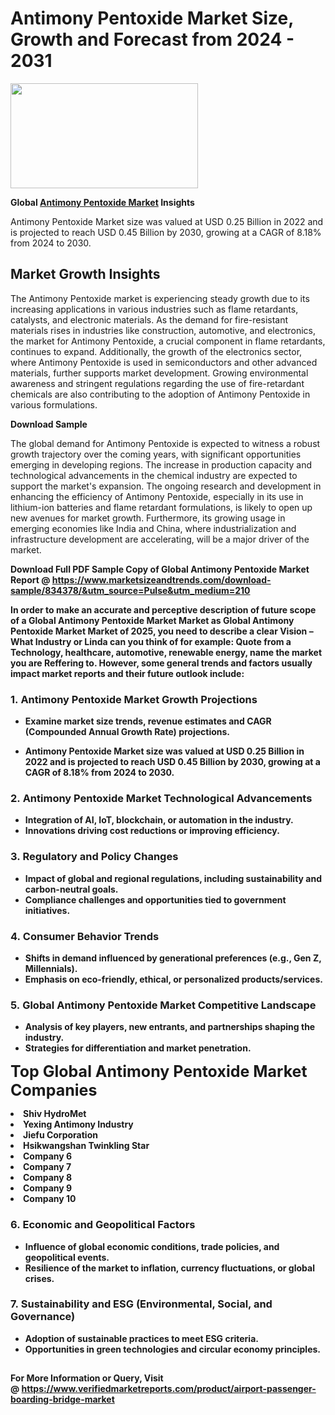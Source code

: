 <H1>Antimony Pentoxide Market Size, Growth and Forecast from 2024 - 2031</H1><img class="aligncenter size-medium wp-image-584254" src="https://thirdeyenews.in/wp-content/uploads/2024/09/Global-Market-Research-300x168.jpeg" alt="" width="300" height="168" /><p><strong>Global&nbsp;<a href="https://www.marketsizeandtrends.com/download-sample/834378/&amp;utm_source=Pulse&amp;utm_medium=210">Antimony Pentoxide Market</a> Insights</strong></p><p>Antimony Pentoxide Market size was valued at USD 0.25 Billion in 2022 and is projected to reach USD 0.45 Billion by 2030, growing at a CAGR of 8.18% from 2024 to 2030.</p><p><h2>Market Growth Insights</h2> <p>The Antimony Pentoxide market is experiencing steady growth due to its increasing applications in various industries such as flame retardants, catalysts, and electronic materials. As the demand for fire-resistant materials rises in industries like construction, automotive, and electronics, the market for Antimony Pentoxide, a crucial component in flame retardants, continues to expand. Additionally, the growth of the electronics sector, where Antimony Pentoxide is used in semiconductors and other advanced materials, further supports market development. Growing environmental awareness and stringent regulations regarding the use of fire-retardant chemicals are also contributing to the adoption of Antimony Pentoxide in various formulations.</p> <p><strong>Download Sample</strong></p> <p>The global demand for Antimony Pentoxide is expected to witness a robust growth trajectory over the coming years, with significant opportunities emerging in developing regions. The increase in production capacity and technological advancements in the chemical industry are expected to support the market's expansion. The ongoing research and development in enhancing the efficiency of Antimony Pentoxide, especially in its use in lithium-ion batteries and flame retardant formulations, is likely to open up new avenues for market growth. Furthermore, its growing usage in emerging economies like India and China, where industrialization and infrastructure development are accelerating, will be a major driver of the market.</p> <p><strong></p><p><span class=""><strong>Download Full PDF Sample Copy of Global Antimony Pentoxide Market Report</strong> @ <a href="https://www.marketsizeandtrends.com/download-sample/834378/&amp;utm_source=Pulse&amp;utm_medium=210" target="_blank">https://www.marketsizeandtrends.com/download-sample/834378/&amp;utm_source=Pulse&amp;utm_medium=210</a></span></p><p>In order to make an accurate and perceptive description of future scope of a Global&nbsp;Antimony Pentoxide Market Market as Global&nbsp;Antimony Pentoxide Market Market of 2025, you need to describe a clear Vision &ndash; What Industry or Linda can you think of for example: Quote from a Technology, healthcare, automotive, renewable energy, name the market you are Reffering to. However, some general trends and factors usually impact market reports and their future outlook include:</p><h3>1.&nbsp;<strong>Antimony Pentoxide Market Growth Projections</strong></h3><ul><li>Examine market size trends, revenue estimates and CAGR (Compounded Annual Growth Rate) projections.</li><li><p>Antimony Pentoxide Market size was valued at USD 0.25 Billion in 2022 and is projected to reach USD 0.45 Billion by 2030, growing at a CAGR of 8.18% from 2024 to 2030.</p></li></ul><h3>2.&nbsp;<strong>Antimony Pentoxide Market Technological Advancements</strong></h3><ul><li>Integration of AI, IoT, blockchain, or automation in the industry.</li><li>Innovations driving cost reductions or improving efficiency.</li></ul><h3>3.&nbsp;<strong>Regulatory and Policy Changes</strong></h3><ul><li>Impact of global and regional regulations, including sustainability and carbon-neutral goals.</li><li>Compliance challenges and opportunities tied to government initiatives.</li></ul><h3>4.&nbsp;<strong>Consumer Behavior Trends</strong></h3><ul><li>Shifts in demand influenced by generational preferences (e.g., Gen Z, Millennials).</li><li>Emphasis on eco-friendly, ethical, or personalized products/services.</li></ul><h3>5.&nbsp;<strong>Global Antimony Pentoxide Market Competitive Landscape</strong></h3><ul><li>Analysis of key players, new entrants, and partnerships shaping the industry.</li><li>Strategies for differentiation and market penetration.</li></ul><p data-pm-slice="1 1 []"><span style="color: inherit; font-family: inherit; font-size: 25px;">Top Global Antimony Pentoxide Market Companies</span></p><div class="" data-test-id=""><p><li>Shiv HydroMet</li><li> Yexing Antimony Industry</li><li> Jiefu Corporation</li><li> Hsikwangshan Twinkling Star</li><li> Company 6</li><li> Company 7</li><li> Company 8</li><li> Company 9</li><li> Company 10</li></p></div><h3>6.&nbsp;<strong>Economic and Geopolitical Factors</strong></h3><ul><li>Influence of global economic conditions, trade policies, and geopolitical events.</li><li>Resilience of the market to inflation, currency fluctuations, or global crises.</li></ul><h3>7.&nbsp;<strong>Sustainability and ESG (Environmental, Social, and Governance)</strong></h3><ul><li>Adoption of sustainable practices to meet ESG criteria.</li><li>Opportunities in green technologies and circular economy principles.</li></ul><h2><strong style="font-size: 14px;">For More Information or Query, Visit @&nbsp;</strong><a style="background-color: #ffffff; font-size: 14px;" href="https://www.marketsizeandtrends.com/report/antimony-pentoxide-market/" target="_blank">https://www.verifiedmarketreports.com/product/airport-passenger-boarding-bridge-market</a></h2>
